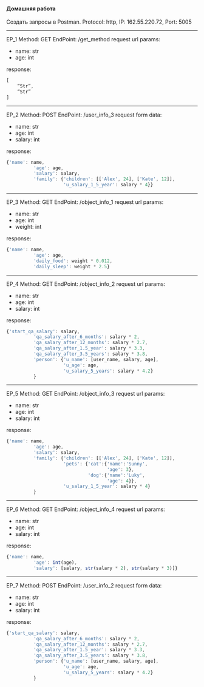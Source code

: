 
#### Домашняя работа

Создать запросы в Postman.
Protocol: http, 
IP: 162.55.220.72,
Port: 5005

---

EP_1
Method: GET
EndPoint: /get_method
request url params:
 - name: str
 - age: int

response:
```javascript
[
    “Str”,
    “Str”
]
```
---

EP_2
Method: POST
EndPoint: /user_info_3
request form data:
- name: str
- age: int
- salary: int

response:
```javascript
{'name': name,
          'age': age,
          'salary': salary,
          'family': {'children': [['Alex', 24], ['Kate', 12]],
                     'u_salary_1_5_year': salary * 4}}
```
---

EP_3
Method: GET
EndPoint: /object_info_1
request url params:
- name: str
- age: int
- weight: int

response:
```javascript
{'name': name,
          'age': age,
          'daily_food': weight * 0.012,
          'daily_sleep': weight * 2.5}
```
---

EP_4
Method: GET
EndPoint: /object_info_2
request url params:
 - name: str
 - age: int
 - salary: int

response:
```javascript
{'start_qa_salary': salary,
          'qa_salary_after_6_months': salary * 2,
          'qa_salary_after_12_months': salary * 2.7,
          'qa_salary_after_1.5_year': salary * 3.3,
          'qa_salary_after_3.5_years': salary * 3.8,
          'person': {'u_name': [user_name, salary, age],
                     'u_age': age,
                     'u_salary_5_years': salary * 4.2}
          }
```       
---

EP_5
Method: GET
EndPoint: /object_info_3
request url params:
 - name: str
 - age: int
 - salary: int

response:
```javascript
{'name': name,
          'age': age,
          'salary': salary,
          'family': {'children': [['Alex', 24], ['Kate', 12]],
                     'pets': {'cat':{'name':'Sunny',
                                     'age': 3},
                              'dog':{'name':'Luky',
                                     'age': 4}},
                     'u_salary_1_5_year': salary * 4}
          }
```          
---

EP_6
Method: GET
EndPoint: /object_info_4
request url params:
 - name: str
 - age: int
 - salary: int

response:
```javascript
{'name': name,
          'age': int(age),
          'salary': [salary, str(salary * 2), str(salary * 3)]}
```          
---

EP_7
Method: POST
EndPoint: /user_info_2
request form data:
 - name: str
 - age: int
 - salary: int

response:
```javascript
{'start_qa_salary': salary,
          'qa_salary_after_6_months': salary * 2,
          'qa_salary_after_12_months': salary * 2.7,
          'qa_salary_after_1.5_year': salary * 3.3,
          'qa_salary_after_3.5_years': salary * 3.8,
          'person': {'u_name': [user_name, salary, age],
                     'u_age': age,
                     'u_salary_5_years': salary * 4.2}
          }
```
